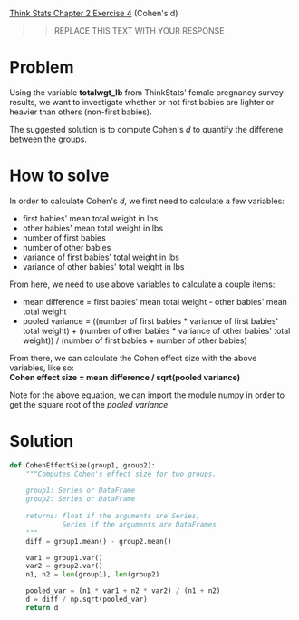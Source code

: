 [Think Stats Chapter 2 Exercise 4](http://greenteapress.com/thinkstats2/html/thinkstats2003.html#toc24) (Cohen's d)

>> REPLACE THIS TEXT WITH YOUR RESPONSE

# Problem

Using the variable **totalwgt_lb** from ThinkStats' female pregnancy survey results, we want to investigate whether or not first babies are lighter or heavier than others (non-first babies). 

The suggested solution is to compute Cohen's *d* to quantify the differene between the groups.

# How to solve

In order to calculate Cohen's *d*, we first need to calculate a few variables:
* first babies' mean total weight in lbs
* other babies' mean total weight in lbs
* number of first babies
* number of other babies
* variance of first babies' total weight in lbs
* variance of other babies' total weight in lbs

From here, we need to use above variables to calculate a couple items:
* mean difference = first babies' mean total weight - other babies' mean total weight
* pooled variance = ((number of first babies * variance of first babies' total weight) + (number of other babies * variance of other babies' total weight)) / (number of first babies + number of other babies)

From there, we can calculate the Cohen effect size with the above variables, like so:  
**Cohen effect size = mean difference / sqrt(pooled variance)**

Note for the above equation, we can import the module numpy in order to get the square root of the *pooled variance*

# Solution

```python
def CohenEffectSize(group1, group2):
    """Computes Cohen's effect size for two groups.
    
    group1: Series or DataFrame
    group2: Series or DataFrame
    
    returns: float if the arguments are Series;
             Series if the arguments are DataFrames
    """
    diff = group1.mean() - group2.mean()

    var1 = group1.var()
    var2 = group2.var()
    n1, n2 = len(group1), len(group2)

    pooled_var = (n1 * var1 + n2 * var2) / (n1 + n2)
    d = diff / np.sqrt(pooled_var)
    return d
```